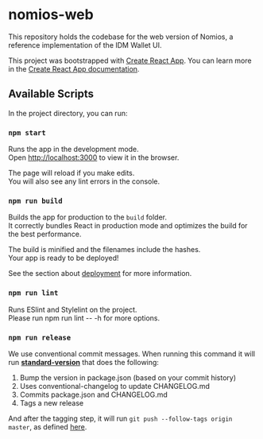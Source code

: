 # nomios-web
This repository holds the codebase for the web version of Nomios, a reference implementation of the IDM Wallet UI.

This project was bootstrapped with [Create React App](https://github.com/facebook/create-react-app). You can learn more in the [Create React App documentation](https://facebook.github.io/create-react-app/docs/getting-started).

## Available Scripts

In the project directory, you can run:

### `npm start`

Runs the app in the development mode.   
Open [http://localhost:3000](http://localhost:3000) to view it in the browser.

The page will reload if you make edits.   
You will also see any lint errors in the console.

### `npm run build`

Builds the app for production to the `build` folder.   
It correctly bundles React in production mode and optimizes the build for the best performance.

The build is minified and the filenames include the hashes.   
Your app is ready to be deployed!

See the section about [deployment](https://facebook.github.io/create-react-app/docs/deployment) for more information.

### `npm run lint`

Runs ESlint and Stylelint on the project.   
Please run npm run lint -- -h for more options.

### `npm run release`

We use conventional commit messages. When running this command it will run [**standard-version**](https://github.com/conventional-changelog/standard-version) that does the following:

1. Bump the version in package.json (based on your commit history)
2. Uses conventional-changelog to update CHANGELOG.md
3. Commits package.json and CHANGELOG.md
4. Tags a new release

And after the tagging step, it will run `git push --follow-tags origin master`, as defined [here](package.json#L47).
